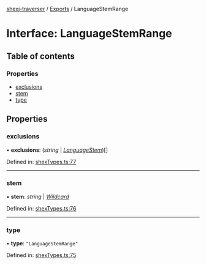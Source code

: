 [shexj-traverser](../README.md) / [Exports](../modules.md) / LanguageStemRange

# Interface: LanguageStemRange

## Table of contents

### Properties

- [exclusions](languagestemrange.md#exclusions)
- [stem](languagestemrange.md#stem)
- [type](languagestemrange.md#type)

## Properties

### exclusions

• **exclusions**: (*string* \| [*LanguageStem*](languagestem.md))[]

Defined in: [shexTypes.ts:77](https://github.com/o-development/shexj-traverser/blob/6850f6c/lib/shexTypes.ts#L77)

___

### stem

• **stem**: *string* \| [*Wildcard*](wildcard.md)

Defined in: [shexTypes.ts:76](https://github.com/o-development/shexj-traverser/blob/6850f6c/lib/shexTypes.ts#L76)

___

### type

• **type**: ``"LanguageStemRange"``

Defined in: [shexTypes.ts:75](https://github.com/o-development/shexj-traverser/blob/6850f6c/lib/shexTypes.ts#L75)
